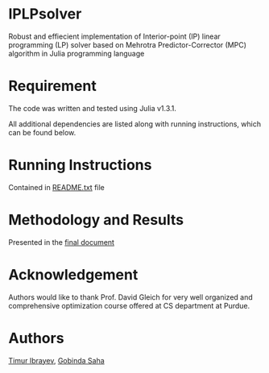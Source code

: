 # IPLPsolver
Robust and effiecient implementation of Interior-point (IP) linear programming (LP) solver based on Mehrotra Predictor-Corrector (MPC) algorithm in Julia programming language

# Requirement
The code was written and tested using Julia v1.3.1. 

All additional dependencies are listed along with running instructions, which can be found below.

# Running Instructions
Contained in [README.txt](https://github.com/TimurIbrayev/IPLPsolver/blob/main/README.txt) file

# Methodology and Results
Presented in the [final document](https://github.com/TimurIbrayev/IPLPsolver/blob/main/docs/CS520_project_FINAL.pdf)

# Acknowledgement
Authors would like to thank Prof. David Gleich for very well organized and comprehensive optimization course offered at CS department at Purdue.

# Authors
[Timur Ibrayev](https://github.com/TimurIbrayev), [Gobinda Saha](https://github.com/sahagobinda)
